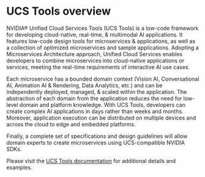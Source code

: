# UCS Tools overview

NVIDIA® Unified Cloud Services Tools (UCS Tools) is a low-code framework for developing cloud-native, real-time, & multimodal AI applications. It features low-code design tools for microservices & applications, as well as a collection of optimized microservices and sample applications. Adopting a Microservices Architecture approach, Unified Cloud Services enables developers to combine microservices into cloud-native applications or services, meeting the real-time requirements of interactive AI use cases.

Each microservice has a bounded domain context (Vision AI, Conversational AI, Animation AI & Rendering, Data Analytics, etc.) and can be independently deployed, managed, & scaled within the application. The abstraction of each domain from the application reduces the need for low-level domain and platform knowledge. With UCS Tools, developers can create complex AI applications in days rather than weeks and months. Moreover, application execution can be distributed on multiple devices and across the cloud to edge and embedded platforms.

Finally, a complete set of specifications and design guidelines will allow domain experts to create microservices using UCS-compatible NVIDIA SDKs.

Please visit the [UCS Tools documentation](https://docs.nvidia.com/ace/latest/modules/docs/docs/index.html) for additional details and examples.
